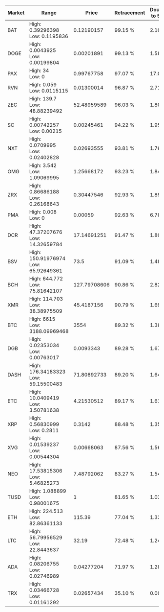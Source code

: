 | Market | Range | Price| Retracement | Doubles to 50% |
| --- | --- | --- | --- | --- |
| BAT | High: 0.39296398<br />Low: 0.1195836 | 0.12190157 | 99.15 % | 2.10 |
| DOGE | High: 0.0043925<br />Low: 0.00199804 | 0.00201891 | 99.13 % | 1.58 |
| PAX | High: 34<br />Low: 0 | 0.99767758 | 97.07 % | 17.04 |
| RVN | High: 0.059<br />Low: 0.0115115 | 0.01300014 | 96.87 % | 2.71 |
| ZEC | High: 139.7<br />Low: 48.88239492 | 52.48959589 | 96.03 % | 1.80 |
| SC | High: 0.00742257<br />Low: 0.00215 | 0.00245461 | 94.22 % | 1.95 |
| NXT | High: 0.0709995<br />Low: 0.02402828 | 0.02693555 | 93.81 % | 1.76 |
| OMG | High: 3.542<br />Low: 1.09069995 | 1.25668172 | 93.23 % | 1.84 |
| ZRX | High: 0.86686188<br />Low: 0.26168643 | 0.30447546 | 92.93 % | 1.85 |
| PMA | High: 0.008<br />Low: 0 | 0.00059 | 92.63 % | 6.78 |
| DCR | High: 47.37207676<br />Low: 14.32659784 | 17.14691251 | 91.47 % | 1.80 |
| BSV | High: 150.91976974<br />Low: 65.92649361 | 73.5 | 91.09 % | 1.48 |
| BCH | High: 644.772<br />Low: 75.81642107 | 127.79708606 | 90.86 % | 2.82 |
| XMR | High: 114.703<br />Low: 38.38975509 | 45.4187156 | 90.79 % | 1.69 |
| BTC | High: 6615<br />Low: 3188.09969468 | 3554 | 89.32 % | 1.38 |
| DGB | High: 0.02353034<br />Low: 0.00763017 | 0.0093343 | 89.28 % | 1.67 |
| DASH | High: 176.34183323<br />Low: 59.15500483 | 71.80892733 | 89.20 % | 1.64 |
| ETC | High: 10.0409419<br />Low: 3.50781638 | 4.21530512 | 89.17 % | 1.61 |
| XRP | High: 0.56830999<br />Low: 0.2811 | 0.3142 | 88.48 % | 1.35 |
| XVG | High: 0.01539237<br />Low: 0.00544304 | 0.00668063 | 87.56 % | 1.56 |
| NEO | High: 17.53815306<br />Low: 5.46825273 | 7.48792062 | 83.27 % | 1.54 |
| TUSD | High: 1.088899<br />Low: 0.98001675 | 1 | 81.65 % | 1.03 |
| ETH | High: 224.513<br />Low: 82.86361133 | 115.39 | 77.04 % | 1.33 |
| LTC | High: 56.79956529<br />Low: 22.8443637 | 32.19 | 72.48 % | 1.24 |
| ADA | High: 0.08206755<br />Low: 0.02746989 | 0.04277204 | 71.97 % | 1.28 |
| TRX | High: 0.03466728<br />Low: 0.01161292 | 0.02657434 | 35.10 % | 0.00 |
